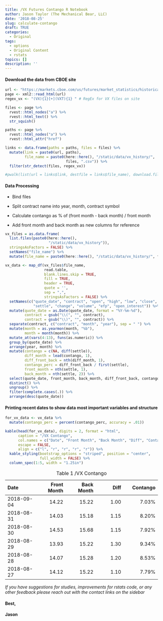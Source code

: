 ```yaml
---
title: /VX Futures Contango R Notebook
author: Jason Taylor (The Mechanical Bear, LLC)
date: '2018-08-25'
slug: calculate-contango
draft: TRUE
categories:
  - Original
tags:
  - options
  - Original Content
  - rstats
topics: []
description: ''
---
```


<!--more-->



#### Download the data from CBOE site


```r
url <- "https://markets.cboe.com/us/futures/market_statistics/historical_data/"
page <- xml2::read_html(url)
regex_vx <- "(VX){1}[+](VXT){1} " # RegEx for VX files on site

files <- page %>%
  rvest::html_nodes("a") %>%
  rvest::html_text() %>%
  str_squish()

paths <- page %>%
  rvest::html_nodes("a") %>%
  rvest::html_attr("href")

links <- data.frame(paths = paths, files = files) %>%
  mutate(link = paste0(url, paths),
         file_name = paste0(here::here(), "/static/data/vx_history/",
                            files, ".csv")) %>%
  filter(str_detect(files, regex_vx))

#pwalk(list(url = links$link, destfile = links$file_name), download.file)
```

#### Data Processing

* Bind files

* Split contract name into year, month, contract symbol

* Calculate contango as % of (front month - back month) / front month

* Add front month and back month as new columns for reference


```r
vx_files = as.data.frame(
  list.files(paste0(here::here(), 
                    "/static/data/vx_history")),
  stringsAsFactors = FALSE) %>%
  setNames("file_name") %>%
  mutate(file_name = paste0(here::here(), "/static/data/vx_history/", file_name))

vx_data <- map_df(vx_files$file_name,
                  read.table,
                  blank.lines.skip = TRUE,
                  fill = TRUE,
                  header = TRUE,
                  quote = '',
                  sep = ",",
                  stringsAsFactors = FALSE) %>%
  setNames(c("quote_date", "contract", "open", "high", "low", "close",
             "settle", "change", "volume", "efp", "open_interest")) %>%
  mutate(quote_date = as.Date(quote_date, format = "%Y-%m-%d"),
         contract = gsub("\\(", "", contract),
         contract = gsub("\\)", "", contract)) %>%
  separate(contract, c("contract", "month", "year"), sep = " ") %>%
  mutate(month = as.yearmon(month, "%b"),
         month = month(month)) %>%
  mutate_at(vars(4:13), funs(as.numeric)) %>%
  group_by(quote_date) %>%
  arrange(year, month) %>%
  mutate(contango = c(NA, diff(settle)),
         diff_month = lead(contango, 1),
         diff_front_back = nth(diff_month, 1),
         contango_perc = diff_front_back / first(settle),
         front_month = nth(settle, 1),
         back_month = nth(settle, 2)) %>%
  select(quote_date, front_month, back_month, diff_front_back, contango_perc) %>%
  distinct() %>%
  ungroup() %>%
  filter(complete.cases(.)) %>%
  arrange(desc(quote_date))
```

#### Printing recent dates to show data most important variables and structure


```r
for_vx_data <- vx_data %>%
  mutate(contango_perc = percent(contango_perc, accuracy = .01))

kable(head(for_vx_data), digits = 2, format = "html",
      caption = "/VX Contango",
      col.names = c("Date", "Front Month", "Back Month", "Diff", "Contango"),
      escape = FALSE,
      align = c("l", "r", "r", "r", "r")) %>%
  kable_styling(bootstrap_options = "striped", position = "center",
                full_width = FALSE) %>%
  column_spec(1:5, width = "1.25in")
```

<table class="table table-striped" style="width: auto !important; margin-left: auto; margin-right: auto;">
<caption>Table 1 /VX Contango</caption>
 <thead>
  <tr>
   <th style="text-align:left;"> Date </th>
   <th style="text-align:right;"> Front Month </th>
   <th style="text-align:right;"> Back Month </th>
   <th style="text-align:right;"> Diff </th>
   <th style="text-align:right;"> Contango </th>
  </tr>
 </thead>
<tbody>
  <tr>
   <td style="text-align:left;width: 1.25in; "> 2018-09-04 </td>
   <td style="text-align:right;width: 1.25in; "> 14.22 </td>
   <td style="text-align:right;width: 1.25in; "> 15.22 </td>
   <td style="text-align:right;width: 1.25in; "> 1.00 </td>
   <td style="text-align:right;width: 1.25in; "> 7.03% </td>
  </tr>
  <tr>
   <td style="text-align:left;width: 1.25in; "> 2018-08-31 </td>
   <td style="text-align:right;width: 1.25in; "> 14.03 </td>
   <td style="text-align:right;width: 1.25in; "> 15.18 </td>
   <td style="text-align:right;width: 1.25in; "> 1.15 </td>
   <td style="text-align:right;width: 1.25in; "> 8.20% </td>
  </tr>
  <tr>
   <td style="text-align:left;width: 1.25in; "> 2018-08-30 </td>
   <td style="text-align:right;width: 1.25in; "> 14.53 </td>
   <td style="text-align:right;width: 1.25in; "> 15.68 </td>
   <td style="text-align:right;width: 1.25in; "> 1.15 </td>
   <td style="text-align:right;width: 1.25in; "> 7.92% </td>
  </tr>
  <tr>
   <td style="text-align:left;width: 1.25in; "> 2018-08-29 </td>
   <td style="text-align:right;width: 1.25in; "> 13.93 </td>
   <td style="text-align:right;width: 1.25in; "> 15.22 </td>
   <td style="text-align:right;width: 1.25in; "> 1.30 </td>
   <td style="text-align:right;width: 1.25in; "> 9.34% </td>
  </tr>
  <tr>
   <td style="text-align:left;width: 1.25in; "> 2018-08-28 </td>
   <td style="text-align:right;width: 1.25in; "> 14.07 </td>
   <td style="text-align:right;width: 1.25in; "> 15.28 </td>
   <td style="text-align:right;width: 1.25in; "> 1.20 </td>
   <td style="text-align:right;width: 1.25in; "> 8.53% </td>
  </tr>
  <tr>
   <td style="text-align:left;width: 1.25in; "> 2018-08-27 </td>
   <td style="text-align:right;width: 1.25in; "> 14.12 </td>
   <td style="text-align:right;width: 1.25in; "> 15.22 </td>
   <td style="text-align:right;width: 1.25in; "> 1.10 </td>
   <td style="text-align:right;width: 1.25in; "> 7.79% </td>
  </tr>
</tbody>
</table>




*If you have suggestions for studies, improvements for rstats code, or any other feedback please reach out with the contact links on the sidebar*

#### Best,
#### Jason




